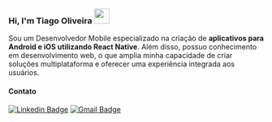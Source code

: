 
### Hi, I'm Tiago Oliveira <img src="https://media.giphy.com/media/hvRJCLFzcasrR4ia7z/giphy.gif" width="30" >

Sou um Desenvolvedor Mobile especializado na criação de **aplicativos para Android e iOS utilizando React Native**. Além disso, possuo conhecimento em desenvolvimento web, o que amplia minha capacidade de criar soluções multiplataforma e oferecer uma experiência integrada aos usuários.


#### Contato

[![Linkedin Badge](https://img.shields.io/badge/-Linkedin-blue?style=flat-square&logo=Linkedin&logoColor=white&link=https://www.linkedin.com/in/orodrigogo/)](https://www.linkedin.com/in/agotsilva/) 
[![Gmail Badge](https://img.shields.io/badge/-ago.tsilva@gmail.com-c14438?style=flat-square&logo=Gmail&logoColor=white&link=mailto:ago.tsilva@gmail.com)](mailto:ago.tsilva@gmail.com)
